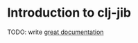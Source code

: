 # Introduction to clj-jib

TODO: write [great documentation](http://jacobian.org/writing/what-to-write/)
